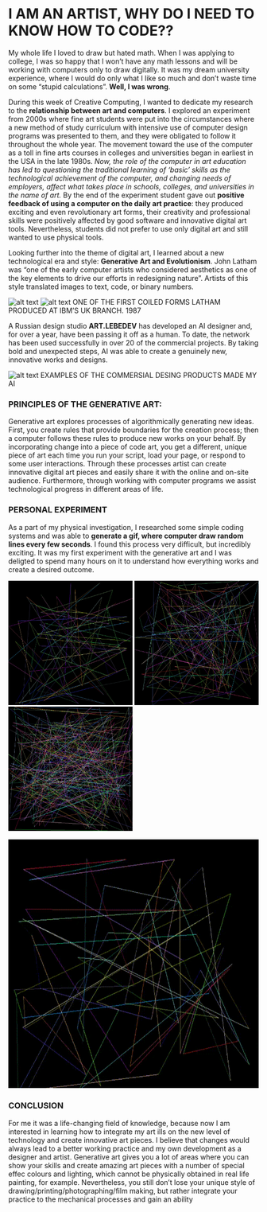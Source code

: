 # I AM AN ARTIST, WHY DO I NEED TO KNOW HOW TO CODE??

My whole life I loved to draw but hated math. When I was applying to college, I was so happy that I won’t have any math lessons and will be working with computers only to draw digitally. It was my dream university experience, where I would do only what I like so much and don’t waste time on some “stupid calculations”. **Well, I was wrong**.

During this week of Creative Computing, I wanted to dedicate my research to the **relationship between art and computers**. I explored an experiment from 2000s where fine art students were put into the circumstances where a new method of study curriculum with intensive use of computer design programs was presented to them, and they were obligated to follow it throughout the whole year. The movement toward the use of the computer as a toll in fine arts courses in colleges and universities began in earliest in the USA in the late 1980s. *Now, the role of the computer in art education has led to questioning the traditional learning of ‘basic’ skills as the technological achievement of the computer, and changing needs of employers, affect what takes place in schools, colleges, and universities in the name of art.* By the end of the experiment student gave out **positive feedback of using a computer on the daily art practice**: they produced exciting and even revolutionary art forms, their creativity and professional skills were positively affected by good software and innovative digital art tools. Nevertheless, students did not prefer to use only digital art and still wanted to use physical tools. 

Looking further into the theme of digital art, I learned about a new technological era and style: **Generative Art and Evolutionism**. John Latham was “one of the early computer artists who considered aesthetics as one of the key elements to drive our efforts in redesigning nature”. Artists of this style translated images to text, code, or binary numbers. 

![alt text](https://creators-images.vice.com/content-images/contentimage/no-slug/1bb959183961b1fefcaf8ae0e14c32aa.jpg?resize=1600:*)
![alt text](https://creators-images.vice.com/content-images/contentimage/no-slug/e4814c0210c8f9b60e7e9a702c0f172e.jpg?resize=1600:*)
ONE OF THE FIRST COILED FORMS LATHAM PRODUCED AT IBM’S UK BRANCH. 1987

A Russian design studio **ART.LEBEDEV** has developed an AI designer and, for over a year, have been passing it off as a human. To date, the network has been used successfully in over 20 of the commercial projects. By taking bold and unexpected steps, AI was able to create a genuinely new, innovative works and designs. 

![alt text](https://officelife.media/upload/iblock/a82/a8299de3a6c2343ed40eedaa6db2e06b.jpg)
EXAMPLES OF THE COMMERSIAL DESING PRODUCTS MADE MY AI

### PRINCIPLES OF THE GENERATIVE ART:
Generative art explores processes of algorithmically generating new ideas. First, you create rules that provide boundaries for the creation process; then a computer follows these rules to produce new works on your behalf. By incorporating change into a piece of code art, you get a different, unique piece of art each time you run your script, load your page, or respond to some user interactions. Through these processes artist can create innovative digital art pieces and easily share it with the online and on-site audience. Furthermore, through working with computer programs we assist technological progress in different areas of life. 

### PERSONAL EXPERIMENT
As a part of my physical investigation, I researched some simple coding systems and was able to **generate a gif, where computer draw random lines every few seconds**. I found this process very difficult, but incredibly exciting. It was my first experiment with the generative art and I was deligted to spend many hours on it to understand how everything works and create a desired outcome.

<p float="left">
  <img src="images/1.PNG" width="250" height="250"/>
  <img src="images/2.PNG" width="250" height="250"/> 
  <img src="images/3.PNG" width="250" height="250"/>
</p>

<img src="images/run_prog.gif" width="650" height="500"/>

### CONCLUSION
For me it was a life-changing field of knowledge, because now I am interested in learning how to integrate my art ills on the new level of technology and create innovative art pieces. I believe that changes would always lead to a better working practice and my own development as a designer and artist. Generative art gives you a lot of areas where you can show your skills and create amazing art pieces with a number of special effec colours and lighting, which cannot be physically obtained in real life painting, for example. Nevertheless, you still don’t lose your unique style of drawing/printing/photographing/film making, but rather integrate your practice to the mechanical processes and gain an ability
